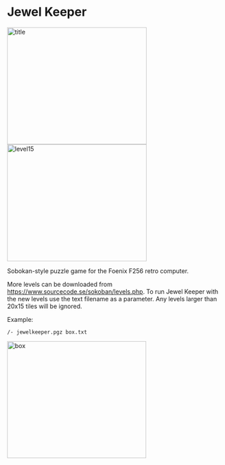 # Jewel Keeper

<img width="325" height="272" alt="title" src="https://github.com/user-attachments/assets/b8a1997b-5b14-474c-b6b4-7c67faef2cd7" />
<img width="325" height="272" alt="level15" src="https://github.com/user-attachments/assets/8a106c63-9fcb-407a-bc1a-bf72246551c4" />

Sobokan-style puzzle game for the Foenix F256 retro computer.

More levels can be downloaded from https://www.sourcecode.se/sokoban/levels.php.
To run Jewel Keeper with the new levels use the text filename as a parameter.
Any levels larger than 20x15 tiles will be ignored.


Example:

    /- jewelkeeper.pgz box.txt


<img width="324" height="272" alt="box" src="https://github.com/user-attachments/assets/d96dca0d-4a60-45cb-8032-10654a457d8e" />
